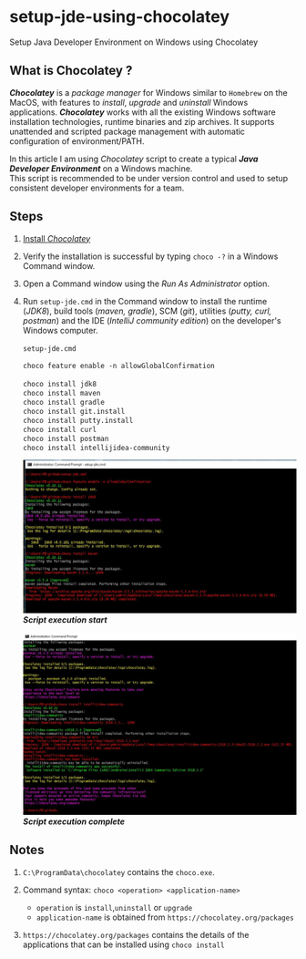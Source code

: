 # setup-jde-using-chocolatey
Setup Java Developer Environment on Windows using Chocolatey

## What is Chocolatey ?
***Chocolatey*** is a _package manager_ for Windows similar to `Homebrew` on the MacOS, with features to _install_, _upgrade_ and _uninstall_ Windows applications.
***Chocolatey*** works with all the existing Windows software installation technologies, runtime binaries and zip archives. It supports unattended and scripted package management with automatic configuration of environment/PATH.

In this article I am using _Chocolatey_ script to create a typical ***Java Developer Environment*** on a Windows machine.  
This script is recommended to be under version control and used to setup consistent developer environments for a team.

## Steps
1. [Install _Chocolatey_](https://chocolatey.org/install)

2. Verify the installation is successful by typing `choco -?` in a Windows Command window.

3. Open a Command window using the _Run As Administrator_ option.

4. Run `setup-jde.cmd` in the Command window to install the runtime (_JDK8_), build tools (_maven, gradle_), SCM (_git_), utilities (_putty, curl, postman_) and the IDE (_IntelliJ community edition_) on the developer's Windows computer.

    `setup-jde.cmd`

    ```
    choco feature enable -n allowGlobalConfirmation

    choco install jdk8
    choco install maven
    choco install gradle
    choco install git.install
    choco install putty.install
    choco install curl
    choco install postman
    choco install intellijidea-community
    ```
    ![setup script start](setup-jde-start.JPG)  
    ***Script execution start***
    
    ![setup script end](setup-jde-end.JPG) 
    ***Script execution complete***
    
## Notes
1. `C:\ProgramData\chocolatey` contains the `choco.exe`.

2. Command syntax: `choco <operation> <application-name>`
    -  `operation` is `install`,`uninstall` or `upgrade`
    -  `application-name` is obtained from `https://chocolatey.org/packages`

3. `https://chocolatey.org/packages` contains the details of the applications that can be installed using `choco install`

